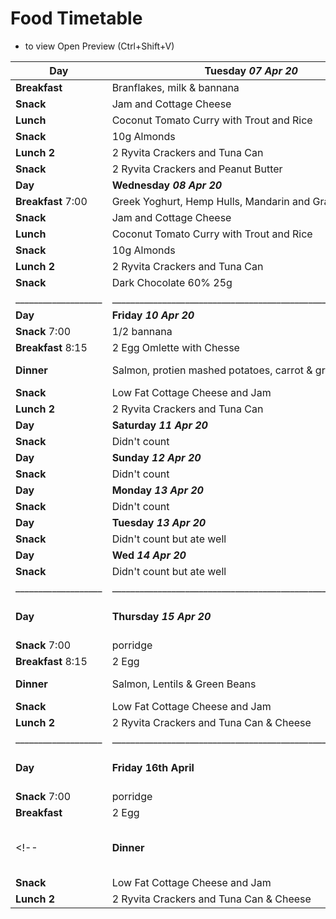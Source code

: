# Food Timetable

- to view  Open Preview (Ctrl+Shift+V) 

| Day             | Tuesday    ***07 Apr 20***  |  C F P |
| ----------      | -------------             | -------------|
| **Breakfast**   | Branflakes, milk & bannana  |  C F P |
| **Snack**       | Jam and Cottage Cheese      |  C F P |
| **Lunch**       | Coconut Tomato Curry with Trout and Rice  |  C F P |
| **Snack**       | 10g Almonds                   |  C F P |
| **Lunch 2**     | 2 Ryvita Crackers and Tuna Can    |  C F P |
| **Snack**       | 2 Ryvita Crackers and Peanut Butter  |     C F P |
|  **Day**        | **Wednesday**   ***08 Apr 20***      |  C F P |
| **Breakfast** 7:00 | Greek Yoghurt, Hemp Hulls, Mandarin and Grape |  C F P |
| **Snack**          | Jam and Cottage Cheese      |  C F P |
| **Lunch**       | Coconut Tomato Curry with Trout and Rice  |  C F P |
| **Snack**       | 10g Almonds                   |  C F P |
| **Lunch 2**     | 2 Ryvita Crackers and Tuna Can |   C F P |
| **Snack**       | Dark Chocolate 60% 25g             |     C F P |
|___________________|_____________________________________________________________|________|
|  **Day**        | **Friday**   ***10 Apr 20***      |  C F P | 
| **Snack** 7:00   | 1/2 bannana |  13 0 0  |
| **Breakfast** 8:15| 2 Egg Omlette with Chesse      |  0 15 32 |
| **Dinner**       | Salmon, protien mashed potatoes, carrot & green beans | 39 16 34 |
| **Snack**       | Low Fat Cottage Cheese and Jam |  16 2 25 |
| **Lunch 2**     | 2 Ryvita Crackers and Tuna Can  |  14 1 30 |
|  **Day**        | **Saturday**   ***11 Apr 20***      |  C F P | 
| **Snack**    | Didn't count |  C F P  |
|  **Day**        | **Sunday**   ***12 Apr 20***      |  C F P | 
| **Snack**   | Didn't count |  C F P  |
|  **Day**        | **Monday**   ***13 Apr 20***      |  C F P | 
| **Snack**   | Didn't count |  C F P  |
|  **Day**        | **Tuesday**   ***13 Apr 20***      |  C F P | 
| **Snack**   | Didn't count but ate well |  C F P  |
|  **Day**        | **Wed**   ***14 Apr 20***      |  C F P | 
| **Snack**   | Didn't count but ate well |  C F P  |
|___________________|_____________________________________________________________|________|
|  **Day**        | **Thursday**   ***15 Apr 20***      |  110c 49f 112p | 
| **Snack** 7:00   | porridge |  27 5 10  |
| **Breakfast** 8:15| 2 Egg      |  0 10 12 |
| **Dinner**       | Salmon, Lentils & Green Beans | 61 24 48 |
| **Snack**       | Low Fat Cottage Cheese and Jam |  14 1 19 |
| **Lunch 2**     | 2 Ryvita Crackers and Tuna Can & Cheese  |  7 8 34 |
|___________________|_____________________________________________________________|________|
|  **Day**        | **Friday 16th April**      |  110c 49f 112p | 
| **Snack** 7:00| porridge |  27 5 10  |
| **Breakfast** | 2 Egg      |  0 10 12 |
<!-- | **Dinner**    | Salmon, Lentils & Green Beans | 61 24 48 |
| **Snack**     | Low Fat Cottage Cheese and Jam |  14 1 19 |
| **Lunch 2**   | 2 Ryvita Crackers and Tuna Can & Cheese  |  7 8 34 | -->
